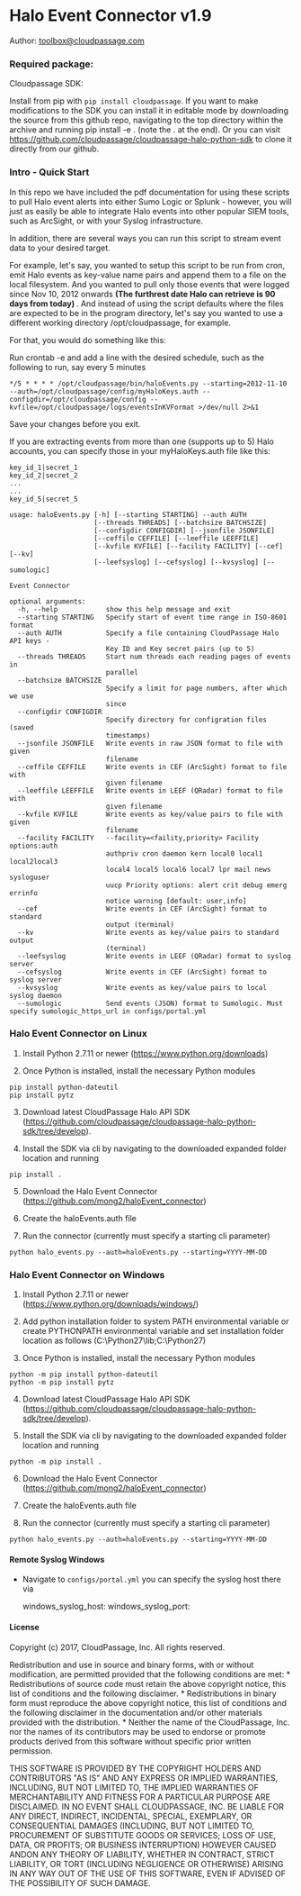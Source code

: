# Halo Event Connector v1.9

Author: toolbox@cloudpassage.com

### Required package:
Cloudpassage SDK:

Install from pip with `pip install cloudpassage`. If you want to make modifications to the SDK you can install it in editable mode by downloading the source from this github repo, navigating to the top directory within the archive and running pip install -e . (note the . at the end). Or you can visit https://github.com/cloudpassage/cloudpassage-halo-python-sdk to clone it directly from our github.

### Intro - Quick Start
In this repo we have included the pdf documentation for using these scripts to pull Halo event alerts into either Sumo Logic or Splunk - however, you will just as easily be able to integrate Halo events into other popular SIEM tools, such as ArcSight, or with your Syslog infrastructure.

In addition, there are several ways you can run this script to stream event data to your desired target.

For example, let's say, you wanted to setup this script to be run from cron, emit Halo events as key-value name pairs and append them to a file on the local filesystem. And you wanted to pull only those events that were logged since Nov 10, 2012 onwards <b> (The furthrest date Halo can retrieve is 90 days from today) </b>. And instead of using the script defaults where the files are expected to be in the program directory, let's say you wanted to use a different working directory /opt/cloudpassage, for example.

For that, you would do something like this:

Run crontab -e and add a line with the desired schedule, such as the following to run, say every 5 minutes

```
*/5 * * * * /opt/cloudpassage/bin/haloEvents.py --starting=2012-11-10 --auth=/opt/cloudpassage/config/myHaloKeys.auth --configdir=/opt/cloudpassage/config --kvfile=/opt/cloudpassage/logs/eventsInKVFormat >/dev/null 2>&1
```

Save your changes before you exit.

If you are extracting events from more than one (supports up to 5) Halo accounts, you can specify those in your myHaloKeys.auth file like this:

```
key_id_1|secret_1
key_id_2|secret_2
...
...
key_id_5|secret_5
```

```
usage: haloEvents.py [-h] [--starting STARTING] --auth AUTH
                     [--threads THREADS] [--batchsize BATCHSIZE]
                     [--configdir CONFIGDIR] [--jsonfile JSONFILE]
                     [--ceffile CEFFILE] [--leeffile LEEFFILE]
                     [--kvfile KVFILE] [--facility FACILITY] [--cef] [--kv]
                     [--leefsyslog] [--cefsyslog] [--kvsyslog] [--sumologic]

Event Connector

optional arguments:
  -h, --help            show this help message and exit
  --starting STARTING   Specify start of event time range in ISO-8601 format
  --auth AUTH           Specify a file containing CloudPassage Halo API keys -
                        Key ID and Key secret pairs (up to 5)
  --threads THREADS     Start num threads each reading pages of events in
                        parallel
  --batchsize BATCHSIZE
                        Specify a limit for page numbers, after which we use
                        since
  --configdir CONFIGDIR
                        Specify directory for configration files (saved
                        timestamps)
  --jsonfile JSONFILE   Write events in raw JSON format to file with given
                        filename
  --ceffile CEFFILE     Write events in CEF (ArcSight) format to file with
                        given filename
  --leeffile LEEFFILE   Write events in LEEF (QRadar) format to file with
                        given filename
  --kvfile KVFILE       Write events as key/value pairs to file with given
                        filename
  --facility FACILITY   --facility=<faility,priority> Facility options:auth
                        authpriv cron daemon kern local0 local1 local2local3
                        local4 local5 local6 local7 lpr mail news sysloguser
                        uucp Priority options: alert crit debug emerg errinfo
                        notice warning [default: user,info]
  --cef                 Write events in CEF (ArcSight) format to standard
                        output (terminal)
  --kv                  Write events as key/value pairs to standard output
                        (terminal)
  --leefsyslog          Write events in LEEF (QRadar) format to syslog server
  --cefsyslog           Write events in CEF (ArcSight) format to syslog server
  --kvsyslog            Write events as key/value pairs to local syslog daemon
  --sumologic           Send events (JSON) format to Sumologic. Must specify sumologic_https_url in configs/portal.yml
```
### Halo Event Connector on Linux

1. Install Python 2.7.11 or newer (https://www.python.org/downloads)

2. Once Python is installed, install the necessary Python modules

```
pip install python-dateutil
pip install pytz
```

3. Download latest CloudPassage Halo API SDK (https://github.com/cloudpassage/cloudpassage-halo-python-sdk/tree/develop).

4. Install the SDK via cli by navigating to the downloaded expanded folder location and running

```
pip install .
```

5. Download the Halo Event Connector (https://github.com/mong2/haloEvent_connector)

6. Create the haloEvents.auth file

7. Run the connector (currently must specify a starting cli parameter)

```
python halo_events.py --auth=haloEvents.py --starting=YYYY-MM-DD
```

### Halo Event Connector on Windows

1. Install Python 2.7.11 or newer (https://www.python.org/downloads/windows/)

2. Add python installation folder to system PATH environmental variable or create PYTHONPATH environmental variable and set installation folder location as follows (C:\Python27\lib;C:\Python27)

3. Once Python is installed, install the necessary Python modules

```
python -m pip install python-dateutil
python -m pip install pytz
```

4. Download latest CloudPassage Halo API SDK (https://github.com/cloudpassage/cloudpassage-halo-python-sdk/tree/develop).

5. Install the SDK via cli by navigating to the downloaded expanded folder location and running

```
python -m pip install .
```

6. Download the Halo Event Connector (https://github.com/mong2/haloEvent_connector)

7. Create the haloEvents.auth file

8. Run the connector (currently must specify a starting cli parameter)

```
python halo_events.py --auth=haloEvents.py --starting=YYYY-MM-DD
```

#### Remote Syslog Windows
* Navigate to `configs/portal.yml` you can specify the syslog host there via

  windows_syslog_host:
  windows_syslog_port:



#### License

Copyright (c) 2017, CloudPassage, Inc.
All rights reserved.

Redistribution and use in source and binary forms, with or without modification,
are permitted provided that the following conditions are met:
    * Redistributions of source code must retain the above copyright
      notice, this list of conditions and the following disclaimer.
    * Redistributions in binary form must reproduce the above copyright
      notice, this list of conditions and the following disclaimer in the
      documentation and/or other materials provided with the distribution.
    * Neither the name of the CloudPassage, Inc. nor the
      names of its contributors may be used to endorse or promote products
      derived from this software without specific prior written permission.

THIS SOFTWARE IS PROVIDED BY THE COPYRIGHT HOLDERS AND CONTRIBUTORS "AS IS" AND
ANY EXPRESS OR IMPLIED WARRANTIES, INCLUDING, BUT NOT LIMITED TO, THE IMPLIED
WARRANTIES OF MERCHANTABILITY AND FITNESS FOR A PARTICULAR PURPOSE ARE
DISCLAIMED. IN NO EVENT SHALL CLOUDPASSAGE, INC. BE LIABLE FOR ANY DIRECT,
INDIRECT, INCIDENTAL, SPECIAL, EXEMPLARY, OR CONSEQUENTIAL DAMAGES (INCLUDING,
BUT NOT LIMITED TO, PROCUREMENT OF SUBSTITUTE GOODS OR SERVICES; LOSS OF USE,
DATA, OR PROFITS; OR BUSINESS INTERRUPTION) HOWEVER CAUSED ANDON ANY THEORY OF
LIABILITY, WHETHER IN CONTRACT, STRICT LIABILITY, OR TORT (INCLUDING NEGLIGENCE
OR OTHERWISE) ARISING IN ANY WAY OUT OF THE USE OF THIS SOFTWARE, EVEN IF
ADVISED OF THE POSSIBILITY OF SUCH DAMAGE.
<!---
#CPTAGS:community-supported integration archive
#TBICON:images/python_icon.png
-->


